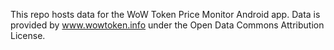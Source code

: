 This repo hosts data for the WoW Token Price Monitor Android app. Data is provided by www.wowtoken.info under the Open Data Commons Attribution License.
